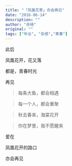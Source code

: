 ```yaml
---
title: "「凤凰花季」亦会再见"
date: "2016-06-14"
description: ""
author: "赤琦"
original: ""
tags: ["毕业", "杂感","青春"]
---
```

此后

凤凰花开，花又落

都是，青春时光

再见


> 每条大鱼，都会相遇

> 每一个人，都会重聚

> 秋去春来，海棠花开

> 你在梦里，我不愿醒来


爱在

凤凰花开的路口

亦会再见